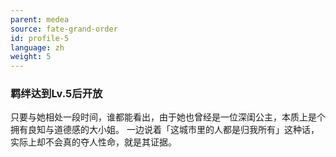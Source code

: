 ```yaml
---
parent: medea
source: fate-grand-order
id: profile-5
language: zh
weight: 5
---
```


### 羁绊达到Lv.5后开放

只要与她相处一段时间，谁都能看出，由于她也曾经是一位深闺公主，本质上是个拥有良知与道德感的大小姐。
一边说着「这城市里的人都是归我所有」这种话，实际上却不会真的夺人性命，就是其证据。
